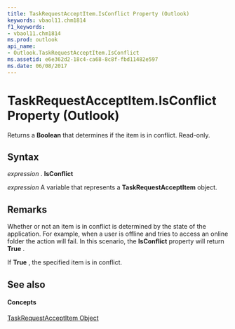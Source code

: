 ```yaml
---
title: TaskRequestAcceptItem.IsConflict Property (Outlook)
keywords: vbaol11.chm1814
f1_keywords:
- vbaol11.chm1814
ms.prod: outlook
api_name:
- Outlook.TaskRequestAcceptItem.IsConflict
ms.assetid: e6e362d2-18c4-ca68-8c8f-fbd11482e597
ms.date: 06/08/2017
---
```



# TaskRequestAcceptItem.IsConflict Property (Outlook)

Returns a **Boolean** that determines if the item is in conflict. Read-only.


## Syntax

 _expression_ . **IsConflict**

 _expression_ A variable that represents a **TaskRequestAcceptItem** object.


## Remarks

Whether or not an item is in conflict is determined by the state of the application. For example, when a user is offline and tries to access an online folder the action will fail. In this scenario, the **IsConflict** property will return **True** .

If **True** , the specified item is in conflict.


## See also


#### Concepts


[TaskRequestAcceptItem Object](taskrequestacceptitem-object-outlook.md)

